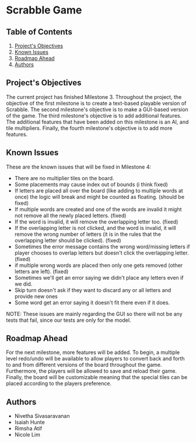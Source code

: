 # Scrabble Game

## Table of Contents

1. [Project's Objectives](#Project's-Objectives)
2. [Known Issues](#Known-Issues)
3. [Roadmap Ahead](#Roadmap-Ahead)
4. [Authors](#Authors)

<!-- Project's Objectives -->
## Project's Objectives

The current project has finished Milestone 3. Throughout the project, the objective of the first milestone is to create a text-based playable version of Scrabble. The
second milestone's objective is to make a GUI-based version of the game. The third milestone's
objective is to add additional features. The additional features that have been added on this milestone is an AI, and tile multipliers. Finally, the fourth milestone's objective is to add more
features.


<!-- Known Issues -->
## Known Issues
These are the known issues that will be fixed in Milestone 4:
* There are no multiplier tiles on the board.
* Some placements may cause index out of bounds (i think fixed)
* If letters are placed all over the board (like adding to multiple words at once) the logic will break and might be counted as floating. (should be fixed)
* If multiple words are created and one of the words are invalid it might not remove all the newly placed letters. (fixed)
* If the word is invalid, it will remove the overlapping letter too. (fixed)
* If the overlapping letter is not clicked, and the word is invalid, it will remove the wrong number of letters (it is in the rules that the overlapping letter should be clicked). (fixed)
* Sometimes the error message contains the wrong word/missing letters if player chooses to overlap letters but doesn't click the overlapping letter. (fixed)
* if multiple wrong words are placed then only one gets removed (other letters are left). (fixed)
* Sometimes we'll get an error saying we didn't place any letters even if we did.
* Skip turn doesn't ask if they want to discard any or all letters and provide new ones 
* Some word get an error saying it doesn't fit there even if it does.

NOTE: These issues are mainly regarding the GUI so there will not be any tests that fail, since our tests are only for the model. 

<!-- Roadmap Ahead -->
## Roadmap Ahead
For the next milestone, more features will be added. To begin, a multiple level redo/undo will be available
to allow players to convert back and forth to and from different versions of the board throughout the game. 
Furthermore, the players will be allowed to save and reload their game.
Finally, the board will be customizable meaning that the special tiles can be placed according to the players preference.


<!-- Authors -->
## Authors
* Nivetha Sivasaravanan
* Isaiah Hunte
* Rimsha Atif
* Nicole Lim
